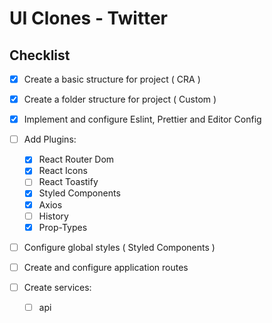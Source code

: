 # UI Clones - Twitter

## Checklist

- [x] Create a basic structure for project ( CRA )
- [x] Create a folder structure for project ( Custom )
- [x] Implement and configure Eslint, Prettier and Editor Config 
- [ ] Add Plugins: 
  - [x] React Router Dom
  - [x] React Icons
  - [ ] React Toastify
  - [x] Styled Components
  - [x] Axios
  - [ ] History
  - [x] Prop-Types
  
- [ ] Configure global styles ( Styled Components )
- [ ] Create and configure application routes
- [ ] Create services:

  - [ ] api
